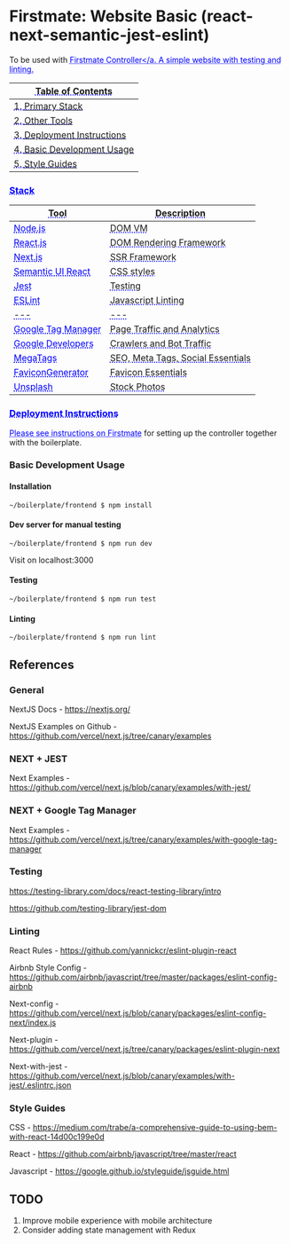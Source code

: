 # Firstmate: Website Basic (react-next-semantic-jest-eslint)
To be used with <a href="https://github.com/Duncan-Brain/firstmate" style="color: blue; text-decoration: underline; text-decoration-style: dotted;">Firstmate Controller</a. A simple website with testing and linting.

| Table of Contents |
| --- |
| 1. [Primary Stack](#primary-stack) |
| 2. [Other Tools](#also-includes) |
| 3. [Deployment Instructions](#deployment-instructions)
| 4. [Basic Development Usage](#basic-development-usage) |
| 5. [Style Guides](#style-guides) |

### Stack
| Tool | Description |
| --- | --- |
| <a href="https://nodejs.org/en/" style="color: blue; text-decoration: underline; text-decoration-style: dotted;">Node.js</a> | DOM VM |
| <a href="https://reactjs.org/" style="color: blue; text-decoration: underline; text-decoration-style: dotted;">React.js</a> | DOM Rendering Framework |
| <a href="https://nextjs.org/" style="color: blue; text-decoration: underline; text-decoration-style: dotted;">Next.js</a> | SSR Framework |
| <a href="https://react.semantic-ui.com/" style="color: blue; text-decoration: underline; text-decoration-style: dotted;">Semantic UI React</a> | CSS styles |
| <a href="https://jestjs.io/" style="color: blue; text-decoration: underline; text-decoration-style: dotted;">Jest</a> | Testing |
| <a href="https://eslint.org/" style="color: blue; text-decoration: underline; text-decoration-style: dotted;">ESLint</a> | Javascript Linting |
| --- | --- |
| <a href="https://marketingplatform.google.com/" style="color: blue; text-decoration: underline; text-decoration-style: dotted;">Google Tag Manager</a> | Page Traffic and Analytics |
| <a href="https://developers.google.com/search/docs/advanced/crawling/overview" style="color: blue; text-decoration: underline; text-decoration-style: dotted;">Google Developers</a> | Crawlers and Bot Traffic |
| <a href="https://megatags.co/" style="color: blue; text-decoration: underline; text-decoration-style: dotted;">MegaTags</a> | SEO, Meta Tags, Social Essentials |
| <a href="https://realfavicongenerator.net/" style="color: blue; text-decoration: underline; text-decoration-style: dotted;">FaviconGenerator</a> | Favicon Essentials |
| <a href="https://unsplash.com/" style="color: blue; text-decoration: underline; text-decoration-style: dotted;">Unsplash</a> | Stock Photos |

### Deployment Instructions
Please see instructions on <a href="https://github.com/Duncan-Brain/firstmate#boilerplate-setup" style="color: blue; text-decoration: underline; text-decoration-style: dotted;">Firstmate</a> for setting up the controller together with the boilerplate.

### Basic Development Usage
#### Installation
`~/boilerplate/frontend $ npm install`

#### Dev server for manual testing
`~/boilerplate/frontend $ npm run dev`

Visit on localhost:3000

#### Testing
`~/boilerplate/frontend $ npm run test`

#### Linting
`~/boilerplate/frontend $ npm run lint`


## References
### General
NextJS Docs - https://nextjs.org/

NextJS Examples on Github - https://github.com/vercel/next.js/tree/canary/examples

### NEXT + JEST
Next Examples - https://github.com/vercel/next.js/blob/canary/examples/with-jest/

### NEXT + Google Tag Manager
Next Examples - https://github.com/vercel/next.js/tree/canary/examples/with-google-tag-manager

### Testing
https://testing-library.com/docs/react-testing-library/intro

https://github.com/testing-library/jest-dom

### Linting
React Rules - https://github.com/yannickcr/eslint-plugin-react

Airbnb Style Config - https://github.com/airbnb/javascript/tree/master/packages/eslint-config-airbnb

Next-config - https://github.com/vercel/next.js/blob/canary/packages/eslint-config-next/index.js

Next-plugin - https://github.com/vercel/next.js/tree/canary/packages/eslint-plugin-next

Next-with-jest - https://github.com/vercel/next.js/blob/canary/examples/with-jest/.eslintrc.json

### Style Guides
CSS - https://medium.com/trabe/a-comprehensive-guide-to-using-bem-with-react-14d00c199e0d

React - https://github.com/airbnb/javascript/tree/master/react

Javascript - https://google.github.io/styleguide/jsguide.html


## TODO
1. Improve mobile experience with mobile architecture
2. Consider adding state management with Redux
